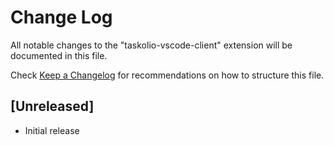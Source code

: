 # Change Log
All notable changes to the "taskolio-vscode-client" extension will be documented in this file.

Check [Keep a Changelog](http://keepachangelog.com/) for recommendations on how to structure this file.

## [Unreleased]
- Initial release